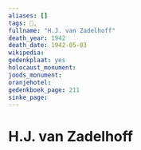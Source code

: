 ```yaml
---
aliases: []
tags: 👤, 
fullname: "H.J. van Zadelhoff"
death_year: 1942
death_date: 1942-05-03
wikipedia:
gedenkplaat: yes
holocaust_monument:
joods_monument:
oranjehotel:
gedenkboek_page: 211
sinke_page:
---
```


# H.J. van Zadelhoff